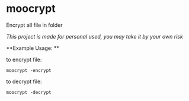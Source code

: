 # moocrypt
Encrypt all file in folder

*This project is made for personal used, you may take it by your own risk*

**Example Usage: **


to encrypt file:
```
moocrypt -encrypt
```
to decrypt file:
```
moocrypt -decrypt
```
